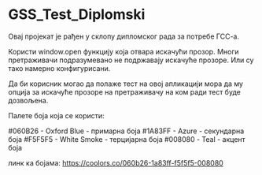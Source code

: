 # GSS_Test_Diplomski
Овај пројекат је рађен у склопу дипломског рада за потребе ГСС-а.

Користи window.open функцију која отвара искачући прозор.
Многи претраживачи подразумевано не подржавају искачуће прозоре.
Или су тако намерно конфигурисани.

Да би корисник могао да полаже тест на овој апликацији мора да
му опција за искачуће прозоре на претраживачу на ком ради тест
буде дозвољена.

Палете боја која се користи:

#060B26 - Oxford Blue - примарна боја
#1A83FF - Azure - секундарна боја
#F5F5F5 - White Smoke - терцијарна боја
#008080 - Teal - акцент боја

линк ка бојама: https://coolors.co/060b26-1a83ff-f5f5f5-008080